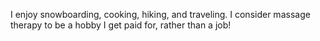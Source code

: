 I enjoy snowboarding, cooking, hiking, and traveling.  I consider massage therapy to be a hobby I get paid for, rather than a job!
